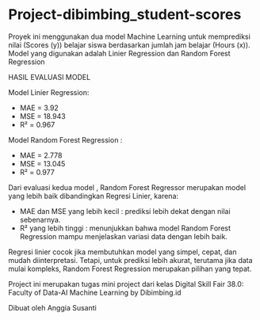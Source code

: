 # Project-dibimbing_student-scores
Proyek ini menggunakan dua model Machine Learning untuk memprediksi nilai (Scores (y)) belajar siswa berdasarkan jumlah jam belajar (Hours (x)).
Model yang digunakan adalah Linier Regression dan Random Forest Regression

HASIL EVALUASI MODEL

Model Linier Regression:
- MAE = 3.92
- MSE = 18.943
- R² = 0.967

Model Random Forest Regression :
- MAE = 2.778
- MSE = 13.045
- R² = 0.977

Dari evaluasi kedua model , Random Forest Regressor merupakan model yang lebih baik dibandingkan Regresi Linier, karena:
- MAE dan MSE yang lebih kecil : prediksi lebih dekat dengan nilai sebenarnya.
- R² yang lebih tinggi : menunjukkan bahwa model Random Forest Regression mampu menjelaskan variasi data dengan lebih baik.

Regresi linier cocok jika membutuhkan model yang simpel, cepat, dan mudah diinterpretasi. Tetapi, untuk prediksi lebih akurat, terutama jika data mulai kompleks, Random Forest Regression merupakan pilihan yang tepat.

Project ini merupakan tugas mini project dari kelas Digital Skill Fair 38.0: Faculty of Data-AI Machine Learning by Dibimbing.id

Dibuat oleh Anggia Susanti
